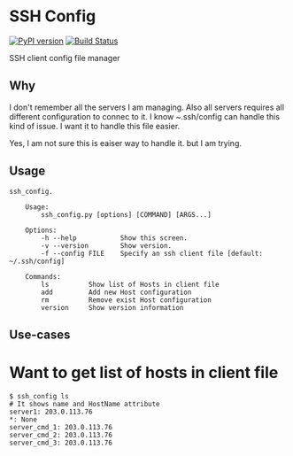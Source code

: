 SSH Config
==========
[![PyPI version](https://badge.fury.io/py/ssh-config.svg)](https://badge.fury.io/py/ssh-config)
[![Build Status](https://travis-ci.org/haginara/ssh-config.svg?branch=master)](https://travis-ci.org/haginara/ssh-config)

SSH client config file manager

Why
---
I don't remember all the servers I am managing. Also all servers requires all different configuration to connec to it. I know ~.ssh/config can handle this kind of issue. I want it to handle this file easier.

Yes, I am not sure this is eaiser way to handle it. but I am trying.

Usage
-----
```
ssh_config.

    Usage:
        ssh_config.py [options] [COMMAND] [ARGS...]
        
    Options:
        -h --help           Show this screen.
        -v --version        Show version.
        -f --config FILE    Specify an ssh client file [default: ~/.ssh/config]
        
    Commands:
        ls          Show list of Hosts in client file
        add         Add new Host configuration
        rm          Remove exist Host configuration
        version     Show version information
```

Use-cases
---------

# Want to get list of hosts in client file
```
$ ssh_config ls 
# It shows name and HostName attribute
server1: 203.0.113.76
*: None
server_cmd_1: 203.0.113.76
server_cmd_2: 203.0.113.76
server_cmd_3: 203.0.113.76

```